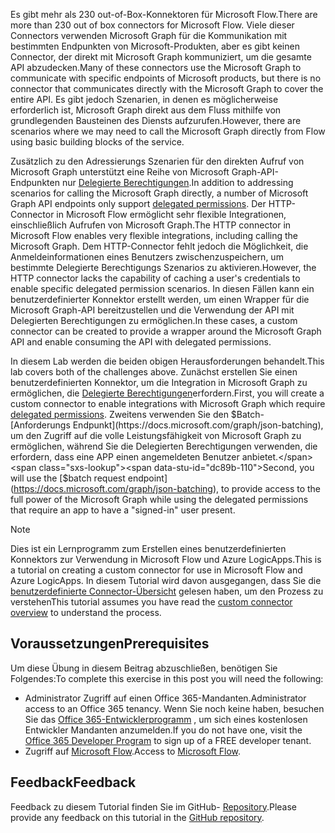 <!-- markdownlint-disable MD002 MD041 -->

<span data-ttu-id="dc89b-101">Es gibt mehr als 230 out-of-Box-Konnektoren für Microsoft Flow.</span><span class="sxs-lookup"><span data-stu-id="dc89b-101">There are more than 230 out of box connectors for Microsoft Flow.</span></span> <span data-ttu-id="dc89b-102">Viele dieser Connectors verwenden Microsoft Graph für die Kommunikation mit bestimmten Endpunkten von Microsoft-Produkten, aber es gibt keinen Connector, der direkt mit Microsoft Graph kommuniziert, um die gesamte API abzudecken.</span><span class="sxs-lookup"><span data-stu-id="dc89b-102">Many of these connectors use the Microsoft Graph to communicate with specific endpoints of Microsoft products, but there is no connector that communicates directly with the Microsoft Graph to cover the entire API.</span></span> <span data-ttu-id="dc89b-103">Es gibt jedoch Szenarien, in denen es möglicherweise erforderlich ist, Microsoft Graph direkt aus dem Fluss mithilfe von grundlegenden Bausteinen des Diensts aufzurufen.</span><span class="sxs-lookup"><span data-stu-id="dc89b-103">However, there are scenarios where we may need to call the Microsoft Graph directly from Flow using basic building blocks of the service.</span></span>

<span data-ttu-id="dc89b-104">Zusätzlich zu den Adressierungs Szenarien für den direkten Aufruf von Microsoft Graph unterstützt eine Reihe von Microsoft Graph-API-Endpunkten nur [Delegierte Berechtigungen](https://docs.microsoft.com/graph/permissions-reference).</span><span class="sxs-lookup"><span data-stu-id="dc89b-104">In addition to addressing scenarios for calling the Microsoft Graph directly, a number of Microsoft Graph API endpoints only support [delegated permissions](https://docs.microsoft.com/graph/permissions-reference).</span></span> <span data-ttu-id="dc89b-105">Der HTTP-Connector in Microsoft Flow ermöglicht sehr flexible Integrationen, einschließlich Aufrufen von Microsoft Graph.</span><span class="sxs-lookup"><span data-stu-id="dc89b-105">The HTTP connector in Microsoft Flow enables very flexible integrations, including calling the Microsoft Graph.</span></span> <span data-ttu-id="dc89b-106">Dem HTTP-Connector fehlt jedoch die Möglichkeit, die Anmeldeinformationen eines Benutzers zwischenzuspeichern, um bestimmte Delegierte Berechtigungs Szenarios zu aktivieren.</span><span class="sxs-lookup"><span data-stu-id="dc89b-106">However, the HTTP connector lacks the capability of caching a user's credentials to enable specific delegated permission scenarios.</span></span> <span data-ttu-id="dc89b-107">In diesen Fällen kann ein benutzerdefinierter Konnektor erstellt werden, um einen Wrapper für die Microsoft Graph-API bereitzustellen und die Verwendung der API mit Delegierten Berechtigungen zu ermöglichen.</span><span class="sxs-lookup"><span data-stu-id="dc89b-107">In these cases, a custom connector can be created to provide a wrapper around the Microsoft Graph API and enable consuming the API with delegated permissions.</span></span>

<span data-ttu-id="dc89b-108">In diesem Lab werden die beiden obigen Herausforderungen behandelt.</span><span class="sxs-lookup"><span data-stu-id="dc89b-108">This lab covers both of the challenges above.</span></span> <span data-ttu-id="dc89b-109">Zunächst erstellen Sie einen benutzerdefinierten Konnektor, um die Integration in Microsoft Graph zu ermöglichen, die [Delegierte Berechtigungen](https://docs.microsoft.com/graph/permissions-reference)erfordern.</span><span class="sxs-lookup"><span data-stu-id="dc89b-109">First, you will create a custom connector to enable integrations with Microsoft Graph which require [delegated permissions](https://docs.microsoft.com/graph/permissions-reference).</span></span> <span data-ttu-id="dc89b-110">Zweitens verwenden Sie den $Batch- [Anforderungs Endpunkt](https://docs.microsoft.com/graph/json-batching), um den Zugriff auf die volle Leistungsfähigkeit von Microsoft Graph zu ermöglichen, während Sie die Delegierten Berechtigungen verwenden, die erfordern, dass eine APP einen angemeldeten Benutzer anbietet.</span><span class="sxs-lookup"><span data-stu-id="dc89b-110">Second, you will use the [$batch request endpoint](https://docs.microsoft.com/graph/json-batching), to provide access to the full power of the Microsoft Graph while using the delegated permissions that require an app to have a "signed-in" user present.</span></span>

> [!NOTE]
> <span data-ttu-id="dc89b-111">Dies ist ein Lernprogramm zum Erstellen eines benutzerdefinierten Konnektors zur Verwendung in Microsoft Flow und Azure LogicApps.</span><span class="sxs-lookup"><span data-stu-id="dc89b-111">This is a tutorial on creating a custom connector for use in Microsoft Flow and Azure LogicApps.</span></span> <span data-ttu-id="dc89b-112">In diesem Tutorial wird davon ausgegangen, dass Sie die [benutzerdefinierte Connector-Übersicht](https://docs.microsoft.com/connectors/custom-connectors/) gelesen haben, um den Prozess zu verstehen</span><span class="sxs-lookup"><span data-stu-id="dc89b-112">This tutorial assumes you have read the [custom connector overview](https://docs.microsoft.com/connectors/custom-connectors/) to understand the process.</span></span>

## <a name="prerequisites"></a><span data-ttu-id="dc89b-113">Voraussetzungen</span><span class="sxs-lookup"><span data-stu-id="dc89b-113">Prerequisites</span></span>

<span data-ttu-id="dc89b-114">Um diese Übung in diesem Beitrag abzuschließen, benötigen Sie Folgendes:</span><span class="sxs-lookup"><span data-stu-id="dc89b-114">To complete this exercise in this post you will need the following:</span></span>

- <span data-ttu-id="dc89b-115">Administrator Zugriff auf einen Office 365-Mandanten.</span><span class="sxs-lookup"><span data-stu-id="dc89b-115">Administrator access to an Office 365 tenancy.</span></span> <span data-ttu-id="dc89b-116">Wenn Sie noch keine haben, besuchen Sie das [Office 365-Entwicklerprogramm](https://developer.microsoft.com/office/dev-program) , um sich eines kostenlosen Entwickler Mandanten anzumelden.</span><span class="sxs-lookup"><span data-stu-id="dc89b-116">If you do not have one, visit the [Office 365 Developer Program](https://developer.microsoft.com/office/dev-program) to sign up of a FREE developer tenant.</span></span>
- <span data-ttu-id="dc89b-117">Zugriff auf [Microsoft Flow](https://flow.microsoft.com/).</span><span class="sxs-lookup"><span data-stu-id="dc89b-117">Access to [Microsoft Flow](https://flow.microsoft.com/).</span></span>

## <a name="feedback"></a><span data-ttu-id="dc89b-118">Feedback</span><span class="sxs-lookup"><span data-stu-id="dc89b-118">Feedback</span></span>

<span data-ttu-id="dc89b-119">Feedback zu diesem Tutorial finden Sie im GitHub- [Repository](https://github.com/microsoftgraph/msgraph-training-microsoftflow).</span><span class="sxs-lookup"><span data-stu-id="dc89b-119">Please provide any feedback on this tutorial in the [GitHub repository](https://github.com/microsoftgraph/msgraph-training-microsoftflow).</span></span>